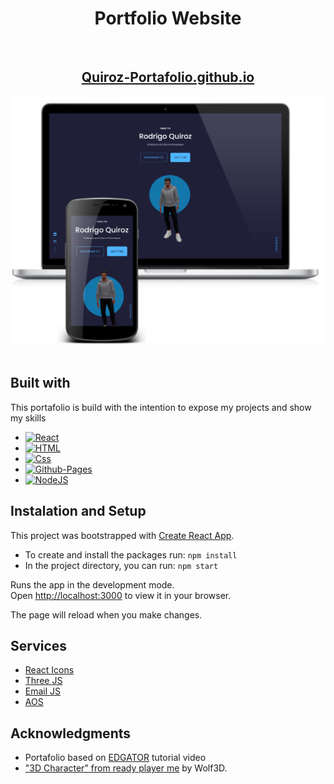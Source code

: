 <h1 align="center">
  Portfolio Website
</h1>
<br/>
<h2 align="center">
  <a href="https://rodrigoquiroz09.github.io/Quiroz-Portafolio/" target="_blank">Quiroz-Portafolio.github.io</a>
</h2>
<div align="center">

  <img alt="Demo" src="./images/Canvas.png" />
</div>

<br/>

## Built with

This portafolio is build with the intention to expose my projects and show my skills

- [![React][react.js]][react-url]
- [![HTML][html]][html-url]
- [![Css][css]][css-url]
- [![Github-Pages][github]][github-url]
- [![NodeJS][node]][node-url]

## Instalation and Setup

This project was bootstrapped with [Create React App](https://github.com/facebook/create-react-app).

- To create and install the packages run: `npm install`
- In the project directory, you can run: `npm start`

Runs the app in the development mode.\
Open [http://localhost:3000](http://localhost:3000) to view it in your browser.

The page will reload when you make changes.

## Services

- [React Icons](https://react-icons.github.io/react-icons/search)
- [Three JS](https://threejs.org)
- [Email JS](https://www.emailjs.com)
- [AOS](https://michalsnik.github.io/aos/)

## Acknowledgments

- Portafolio based on [EDGATOR](https://www.youtube.com/watch?v=G-Cr00UYokU) tutorial video
- ["3D Character" from ready player me](https://readyplayer.me) by Wolf3D.

[node]: https://img.shields.io/badge/node.js-6DA55F?style=for-the-badge&logo=node.js&logoColor=white
[node-url]: https://nodejs.org/en/
[github]: https://img.shields.io/badge/GitHub-100000?style=for-the-badge&logo=github&logoColor=white
[github-url]: https://github.com
[react.js]: https://img.shields.io/badge/React-20232A?style=for-the-badge&logo=react&logoColor=61DAFB
[react-url]: https://reactjs.org/
[css]: https://img.shields.io/badge/CSS-239120?&style=for-the-badge&logo=css3&logoColor=white
[css-url]: https://developer.mozilla.org/en-US/docs/Web/CSS
[html]: https://img.shields.io/badge/HTML-239120?style=for-the-badge&logo=html5&logoColor=white
[html-url]: https://developer.mozilla.org/en-US/docs/Learn/Getting_started_with_the_web/HTML_basics
